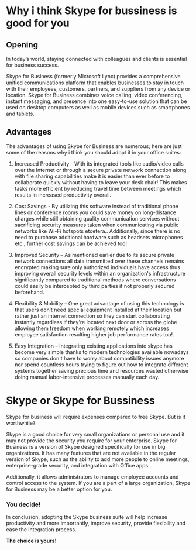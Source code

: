 # Why i think Skype for bussiness is good for you


## Opening

In today’s world, staying connected with colleagues and clients is essential for business success.

Skype for Business (formerly Microsoft Lync) provides a comprehensive unified communications platform that enables businesses to stay in touch with their employees, customers, partners, and suppliers from any device or location. Skype for Business combines voice calling, video conferencing, instant messaging, and presence into one easy-to-use solution that can be used on desktop computers as well as mobile devices such as smartphones and tablets.


## Advantages
The advantages of using Skype for Business are numerous; here are just some of the reasons why i think you should adopt it in your office suites:

1.  Increased Productivity - With its integrated tools like audio/video calls over the Internet or through a secure private network connection along with file sharing capabilities make it is easier than ever before to collaborate quickly without having to leave your desk chair! This makes tasks more efficient by reducing travel time between meetings which results in increased productivity overall.
    
2.  Cost Savings - By utilizing this software instead of traditional phone lines or conference rooms you could save money on long-distance charges while still obtaining quality communication services without sacrificing security measures taken when communicating via public networks like Wi-Fi hotspots etcetera.. Additionally, since there is no need to purchase additional hardware such as headsets microphones etc., further cost savings can be achieved too!
    
3.  Improved Security – As mentioned earlier due to its secure private network connections all data transmitted over these channels remains encrypted making sure only authorized individuals have access thus improving overall security levels within an organization's infrastructure significantly compared to traditional methods where conversations could easily be intercepted by third parties if not properly secured beforehand.
    
4.  Flexibility & Mobility – One great advantage of using this technology is that users don’t need special equipment installed at their location but rather just an internet connection so they can start collaborating instantly regardless if they're located next door or across the globe allowing them freedom when working remotely which increases employee satisfaction resulting higher job performance rates too!.
    
5.  Easy Integration – Integrating existing applications into skype has become very simple thanks to modern technologies available nowadays so companies don't have to worry about compatibility issues anymore nor spend countless hours trying to figure out how to integrate different systems together saving precious time and resources wasted otherwise doing manual labor-intensive processes manually each day.
    
 # Skype or Skype for Bussiness
    
Skype for business will require expenses compared to free Skype. But is it worthwhile?  
    
Skype is a good choice for very small organizations or personal use and it may not provide the security you require for your enterprise. Skype for Business is a version of Skype designed specifically for use in big organizations. It has many features that are not available in the regular version of Skype, such as the ability to add more people to online meetings, enterprise-grade security, and integration with Office apps. 

Additionally, it allows administrators to manage employee accounts and control access to the system. If you are a part of a large organization, Skype for Business may be a better option for you.  
      
    
 ### You decide!  
      
In conclusion, adopting the Skype business suite will help increase productivity and more importantly, improve security, provide flexibility and ease the integration process.
    
 **The choice is yours!**